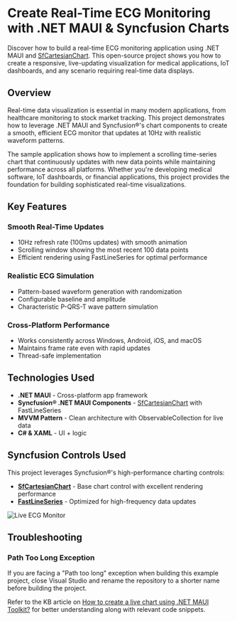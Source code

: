 # Create Real-Time ECG Monitoring with .NET MAUI & Syncfusion Charts

Discover how to build a real-time ECG monitoring application using .NET MAUI and [SfCartesianChart](https://help.syncfusion.com/cr/maui-toolkit/Syncfusion.Maui.Toolkit.Charts.SfCartesianChart.html). This open-source project shows you how to create a responsive, live-updating visualization for medical applications, IoT dashboards, and any scenario requiring real-time data displays.

## Overview

Real-time data visualization is essential in many modern applications, from healthcare monitoring to stock market tracking. This project demonstrates how to leverage .NET MAUI and Syncfusion®'s chart components to create a smooth, efficient ECG monitor that updates at 10Hz with realistic waveform patterns.

The sample application shows how to implement a scrolling time-series chart that continuously updates with new data points while maintaining performance across all platforms. Whether you're developing medical software, IoT dashboards, or financial applications, this project provides the foundation for building sophisticated real-time visualizations.

## Key Features

### Smooth Real-Time Updates
- 10Hz refresh rate (100ms updates) with smooth animation
- Scrolling window showing the most recent 100 data points
- Efficient rendering using FastLineSeries for optimal performance

### Realistic ECG Simulation
- Pattern-based waveform generation with randomization
- Configurable baseline and amplitude
- Characteristic P-QRS-T wave pattern simulation

### Cross-Platform Performance
- Works consistently across Windows, Android, iOS, and macOS
- Maintains frame rate even with rapid updates
- Thread-safe implementation

## Technologies Used

- **.NET MAUI** - Cross-platform app framework
- **Syncfusion® .NET MAUI Components** - [SfCartesianChart](https://help.syncfusion.com/cr/maui-toolkit/Syncfusion.Maui.Toolkit.Charts.SfCartesianChart.html) with FastLineSeries
- **MVVM Pattern** - Clean architecture with ObservableCollection for live data
- **C# & XAML** - UI + logic

## Syncfusion Controls Used

This project leverages Syncfusion®'s high-performance charting controls:

- **[SfCartesianChart](https://help.syncfusion.com/cr/maui-toolkit/Syncfusion.Maui.Toolkit.Charts.SfCartesianChart.html)** - Base chart control with excellent rendering performance
- **[FastLineSeries](https://help.syncfusion.com/cr/maui/Syncfusion.Maui.Charts.FastLineSeries.html)** - Optimized for high-frequency data updates

![Live ECG Monitor](https://github.com/user-attachments/assets/a4c2abb7-3e0e-4b86-a873-e427fa2de27d)

## Troubleshooting

### Path Too Long Exception

If you are facing a "Path too long" exception when building this example project, close Visual Studio and rename the repository to a shorter name before building the project.

Refer to the KB article on [How to create a live chart using .NET MAUI Toolkit?](https://support.syncfusion.com/kb/article/19960/how-to-create-a-live-chart-using-net-maui-toolkit) for better understanding along with relevant code snippets.